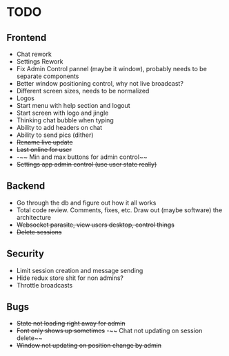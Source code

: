 # TODO

## Frontend

- Chat rework
- Settings Rework
- Fix Admin Control pannel (maybe it window), probably needs to be separate components
- Better window positioning control, why not live broadcast?
- Different screen sizes, needs to be normalized
- Logos
- Start menu with help section and logout
- Start screen with logo and jingle
- Thinking chat bubble when typing
- Ability to add headers on chat
- Ability to send pics (dither)
- ~~Rename live update~~
- ~~Last online for user~~
- -~~ Min and max buttons for admin control~~
- ~~Settings app admin control (use user state really)~~

## Backend

- Go through the db and figure out how it all works
- Total code review. Comments, fixes, etc. Draw out (maybe software) the architecture
- ~~Websocket parasite, view users desktop, control things~~
- ~~Delete sessions~~

## Security

- Limit session creation and message sending
- Hide redux store shit for non admins?
- Throttle broadcasts

## Bugs

- ~~State not loading right away for admin~~
- ~~Font only shows up sometimes~~
  -~~ Chat not updating on session delete~~
- ~~Window not updating on position change by admin~~
